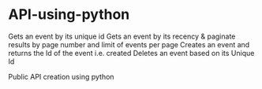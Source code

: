 # API-using-python

Gets an event by its unique id
Gets an event by its recency & paginate results by page number and limit of events per page
Creates an event and returns the Id of the event i.e. created
Deletes an event based on its Unique Id

Public API creation using python
